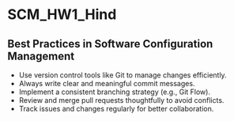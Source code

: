 # SCM_HW1_Hind



## Best Practices in Software Configuration Management

- Use version control tools like Git to manage changes efficiently.
- Always write clear and meaningful commit messages.
- Implement a consistent branching strategy (e.g., Git Flow).
- Review and merge pull requests thoughtfully to avoid conflicts.
- Track issues and changes regularly for better collaboration.
